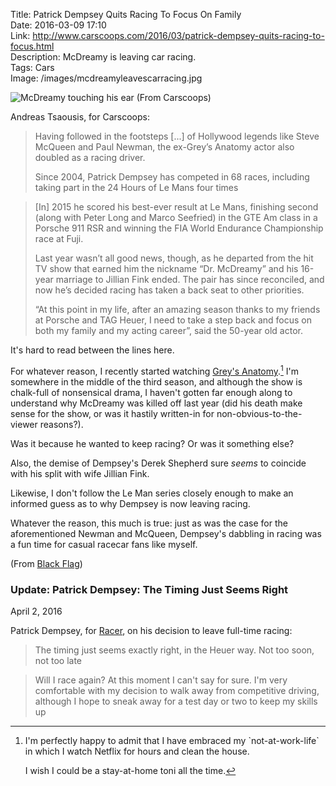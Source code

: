 Title: Patrick Dempsey Quits Racing To Focus On Family  
Date: 2016-03-09 17:10  
Link: http://www.carscoops.com/2016/03/patrick-dempsey-quits-racing-to-focus.html  
Description: McDreamy is leaving car racing.  
Tags: Cars  
Image: /images/mcdreamyleavescarracing.jpg  

![McDreamy touching his ear (From Carscoops)][1]

Andreas Tsaousis, for Carscoops:

> Having followed in the footsteps [...] of Hollywood legends like Steve McQueen and Paul Newman, the ex-Grey’s Anatomy actor also doubled as a racing driver.
>
> Since 2004, Patrick Dempsey has competed in 68 races, including taking part in the 24 Hours of Le Mans four times

> [In] 2015 he scored his best-ever result at Le Mans, finishing second (along with Peter Long and Marco Seefried) in the GTE Am class in a Porsche 911 RSR and winning the FIA World Endurance Championship race at Fuji.
>
> Last year wasn’t all good news, though, as he departed from the hit TV show that earned him the nickname “Dr. McDreamy” and his 16-year marriage to Jillian Fink ended. The pair has since reconciled, and now he’s decided racing has taken a back seat to other priorities.
>
> “At this point in my life, after an amazing season thanks to my friends at Porsche and TAG Heuer, I need to take a step back and focus on both my family and my acting career”, said the 50-year old actor.

It's hard to read between the lines here.

For whatever reason, I recently started watching [Grey's Anatomy][2].[^1] I'm somewhere in the middle of the third season, and although the show is chalk-full of nonsensical drama, I haven't gotten far enough along to understand why McDreamy was killed off last year (did his death make sense for the show, or was it hastily written-in for non-obvious-to-the-viewer reasons?).

Was it because he wanted to keep racing? Or was it something else?

Also, the demise of Dempsey's Derek Shepherd sure *seems* to coincide with his split with wife Jillian Fink.

Likewise, I don't follow the Le Man series closely enough to make an informed guess as to why Dempsey is now leaving racing.

Whatever the reason, this much is true: just as was the case for the aforementioned Newman and McQueen, Dempsey's dabbling in racing was a fun time for casual racecar fans like myself.

(From [Black Flag][2])

<aside class="update">

### Update: Patrick Dempsey: The Timing Just Seems Right

April 2, 2016
<!-- {.updatetime} -->

Patrick Dempsey, for [Racer][4], on his decision to leave full-time racing:

> The timing just seems exactly right, in the Heuer way. Not too soon, not too late

> Will I race again? At this moment I can't say for sure. I'm very comfortable with my decision to walk away from competitive driving, although I hope to sneak away for a test day or two to keep my skills up

</aside>

[^1]: I'm perfectly happy to admit that I have embraced my \`not-at-work-life\` in which I watch Netflix for hours and clean the house.

	I wish I could be a stay-at-home toni all the time.

[1]: /images/mcdreamyleavescarracing.jpg "McDreamy touching his ear"
[2]: https://en.wikipedia.org/wiki/Grey%27s_Anatomy "Wikipedia: 'Grey's Anatomy'"
[3]: http://blackflag.jalopnik.com/mcdreamy-finally-leaves-car-racing-1763790867 "Source post on Black Flag"
[4]: http://www.racer.com/porsche-motorsport/item/127326-patrick-dempsey-the-timing-just-seems-right "Racer post by Patrick Dempsey himself"
